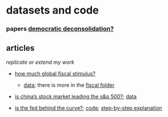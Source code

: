 # datasets and code

### papers [democratic deconsolidation?](https://github.com/zilinskyjan/data_democracy_in_europe)

## articles

*replicate or extend my work*

- [how much global fiscal stimulus?](https://piie.com/blogs/realtime-economic-issues-watch/how-much-global-fiscal-stimulus) 
  - [data](https://github.com/zilinskyjan/datasets/blob/master/fiscal/growht_gdp_public_spending.csv); there is more in the [fiscal folder](https://github.com/zilinskyjan/datasets/tree/master/fiscal)

- [is china’s stock market leading the s&p 500?](https://www.piie.com/research/piie-charts/chinas-stock-market-leading-sp-500); [data](https://github.com/zilinskyjan/datasets/blob/master/china/shanghai_sp_correlation.csv)

- [is the fed behind the curve?](https://piie.com/blogs/realtime-economic-issues-watch/fed-behind-curve); [code](https://github.com/zilinskyjan/datasets/blob/master/blogs/gdp%20quarterly%20growth.do); [step-by-step explanation](http://janzilinsky.com/stata-reshape-dataset/)

